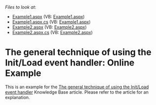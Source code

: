 <!-- default file list -->
*Files to look at*:

* [Example1.aspx](./CS/WebSite/Example1.aspx) (VB: [Example1.aspx](./VB/WebSite/Example1.aspx))
* [Example1.aspx.cs](./CS/WebSite/Example1.aspx.cs) (VB: [Example1.aspx](./VB/WebSite/Example1.aspx))
* [Example2.aspx](./CS/WebSite/Example2.aspx) (VB: [Example2.aspx](./VB/WebSite/Example2.aspx))
* [Example2.aspx.cs](./CS/WebSite/Example2.aspx.cs) (VB: [Example2.aspx](./VB/WebSite/Example2.aspx))
<!-- default file list end -->
# The general technique of using the Init/Load event handler: Online Example


<p>This is an example for the <a href="https://www.devexpress.com/Support/Center/p/K18282">The general technique of using the Init/Load event handler</a> Knowledge Base article. Please refer to the article for an explanation.</p>

<br/>



